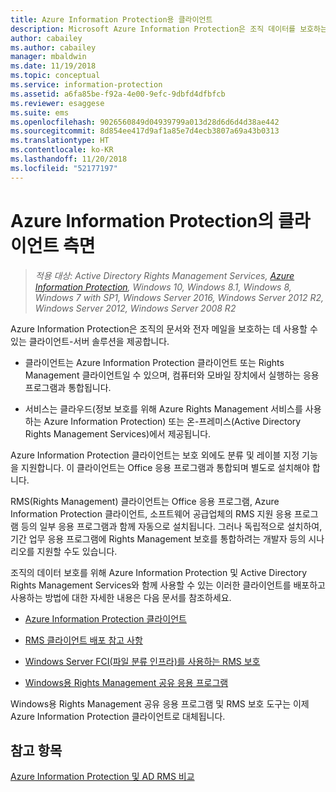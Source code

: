 ```yaml
---
title: Azure Information Protection용 클라이언트
description: Microsoft Azure Information Protection은 조직 데이터를 보호하는 데 사용할 수 있는 클라이언트-서버 솔루션을 제공합니다. 클라이언트(Azure Information Protection 클라이언트 또는 Rights Management 클라이언트)는 컴퓨터와 모바일 장치에서 실행하는 응용 프로그램과 통합됩니다.
author: cabailey
ms.author: cabailey
manager: mbaldwin
ms.date: 11/19/2018
ms.topic: conceptual
ms.service: information-protection
ms.assetid: a6fa85be-f92a-4e00-9efc-9dbfd4dfbfcb
ms.reviewer: esaggese
ms.suite: ems
ms.openlocfilehash: 9026560849d04939799a013d28d6d6d4d38ae442
ms.sourcegitcommit: 8d854ee417d9af1a85e7d4ecb3807a69a43b0313
ms.translationtype: HT
ms.contentlocale: ko-KR
ms.lasthandoff: 11/20/2018
ms.locfileid: "52177197"
---
```

# <a name="the-client-side-of-azure-information-protection"></a>Azure Information Protection의 클라이언트 측면

>*적용 대상: Active Directory Rights Management Services, [Azure Information Protection](https://azure.microsoft.com/pricing/details/information-protection), Windows 10, Windows 8.1, Windows 8, Windows 7 with SP1, Windows Server 2016, Windows Server 2012 R2, Windows Server 2012, Windows Server 2008 R2*

Azure Information Protection은 조직의 문서와 전자 메일을 보호하는 데 사용할 수 있는 클라이언트-서버 솔루션을 제공합니다.

- 클라이언트는 Azure Information Protection 클라이언트 또는 Rights Management 클라이언트일 수 있으며, 컴퓨터와 모바일 장치에서 실행하는 응용 프로그램과 통합됩니다. 

- 서비스는 클라우드(정보 보호를 위해 Azure Rights Management 서비스를 사용하는 Azure Information Protection) 또는 온-프레미스(Active Directory Rights Management Services)에서 제공됩니다. 

Azure Information Protection 클라이언트는 보호 외에도 분류 및 레이블 지정 기능을 지원합니다. 이 클라이언트는 Office 응용 프로그램과 통합되며 별도로 설치해야 합니다.

RMS(Rights Management) 클라이언트는 Office 응용 프로그램, Azure Information Protection 클라이언트, 소프트웨어 공급업체의 RMS 지원 응용 프로그램 등의 일부 응용 프로그램과 함께 자동으로 설치됩니다. 그러나 독립적으로 설치하여, 기간 업무 응용 프로그램에 Rights Management 보호를 통합하려는 개발자 등의 시나리오를 지원할 수도 있습니다.

조직의 데이터 보호를 위해 Azure Information Protection 및 Active Directory Rights Management Services와 함께 사용할 수 있는 이러한 클라이언트를 배포하고 사용하는 방법에 대한 자세한 내용은 다음 문서를 참조하세요.

- [Azure Information Protection 클라이언트](AIP-client.md)

- [RMS 클라이언트 배포 참고 사항](client-deployment-notes.md)

- [Windows Server FCI(파일 분류 인프라)를 사용하는 RMS 보호](configure-fci.md)

- [Windows용 Rights Management 공유 응용 프로그램](sharing-app-windows.md)

Windows용 Rights Management 공유 응용 프로그램 및 RMS 보호 도구는 이제 Azure Information Protection 클라이언트로 대체됩니다. 


## <a name="see-also"></a>참고 항목
[Azure Information Protection 및 AD RMS 비교](../compare-on-premise.md)

